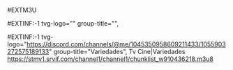 #EXTM3U                                                                                                                                      
                                                                                                                                             
#EXTINF:-1 tvg-logo="" group-title="",                                                                                                       
                                                                                                                                             


#EXTINF:-1 tvg-logo="https://discord.com/channels/@me/1045350958609211433/1055903272575189133" group-title="Variedades", Tv Cine|Variedades
https://stmv1.srvif.com/channel1/channel1/chunklist_w910436218.m3u8
